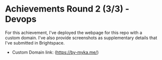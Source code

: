 # Achievements Round 2 (3/3) - Devops
For this achievement, I've deployed the webpage for this repo with a custom domain. I've also provide screenshots as supplementary details that I've submitted in Brightspace. 

- Custom Domain link: (https://by-myka.me/)
